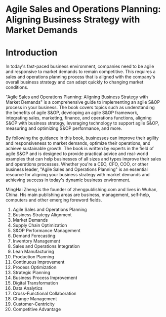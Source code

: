# Agile Sales and Operations Planning: Aligning Business Strategy with Market Demands

# Introduction

In today's fast-paced business environment, companies need to be agile and responsive to market demands to remain competitive. This requires a sales and operations planning process that is aligned with the company's overall business strategy and can adapt quickly to changing market conditions.

"Agile Sales and Operations Planning: Aligning Business Strategy with Market Demands" is a comprehensive guide to implementing an agile S\&OP process in your business. The book covers topics such as understanding the benefits of agile S\&OP, developing an agile S\&OP framework, integrating sales, marketing, finance, and operations functions, aligning S\&OP with business strategy, leveraging technology to support agile S\&OP, measuring and optimizing S\&OP performance, and more.

By following the guidance in this book, businesses can improve their agility and responsiveness to market demands, optimize their operations, and achieve sustainable growth. The book is written by experts in the field of agile S\&OP and is designed to provide practical advice and real-world examples that can help businesses of all sizes and types improve their sales and operations processes. Whether you're a CEO, CFO, COO, or other business leader, "Agile Sales and Operations Planning" is an essential resource for aligning your business strategy with market demands and achieving success in today's dynamic business environment.

MingHai Zheng is the founder of zhengpublishing.com and lives in Wuhan, China. His main publishing areas are business, management, self-help, computers and other emerging foreword fields.



1. Agile Sales and Operations Planning
2. Business Strategy Alignment
3. Market Demands
4. Supply Chain Optimization
5. S\&OP Performance Management
6. Demand Forecasting
7. Inventory Management
8. Sales and Operations Integration
9. Lean Manufacturing
10. Production Planning
11. Continuous Improvement
12. Process Optimization
13. Strategic Planning
14. Business Process Improvement
15. Digital Transformation
16. Data Analytics
17. Cross-Functional Collaboration
18. Change Management
19. Customer-Centricity
20. Competitive Advantage

